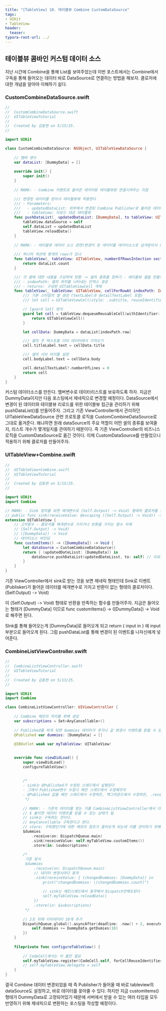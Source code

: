 ```yaml
---
title: "[TableView] 10. 테이블뷰 Combine CustomDataSource"
tags: 
- UIKit
- TableView
header: 
  teaser: 
typora-root-url: ../
---
```


<!-- <img src="/assets/img/2025-05-08-[UIKit]-tableView2/1.png" alt="1" width="50%"> -->

<!-- <img src="{{ '/assets/img/2025-05-08-[UIKit]-tableView2/1.png' | relative_url }}" alt="이미지" width="30%"> -->

## 테이블뷰 콤바인 커스텀 데이터 소스

지난 시간에 Combine을 통해 List를 보여주었는데 이번 포스트에서는 Combine에서 구독을 통해 들어오는 데이터 바로 DataSource로 연결하는 방법을 해보자. 클로저에 대한 개념을 알아야 이해하기 쉽다.

### CustomCombineDataSource.swift

 ```swift
 //
 //  CustomCombineDataSource.swift
 //  UITableViewTutorial
 //
 //  Created by 김동현 on 5/15/25.
 //
 
 import UIKit
 
 class CustomCombineDataSource: NSObject, UITableViewDataSource {
     
     // 멤버 변수
     var dataList: [DummyData] = []
     
     override init() {
         super.init()
     }
     
     // MARK: - Combine 이벤트로 들어온 데이터랑 테이블뷰랑 연결시켜주는 지점
 
     /// 변경된 데이터를 받아서 테이블뷰에 적용한다
     /// - Parameters:
     ///   - updatedDataList: 외부에서 변경된 Combine Publisher로 들어온 데이터를 내 DataSource가 가진 data로 변경하기 위한 매개변수
     ///   - tableView: 리로드 대상 테이블뷰
     func pushDataList(_ updatedDataList: [DummyData], to tableView: UITableView) {
         tableView.dataSource = self
         self.dataList = updatedDataList
         tableView.reloadData()
     }
     
     // MARK: - 테이블뷰 데이터 소스 관련(변경이 된 데이터를 데이터소스로 넘겨받아서 reloadData를 하는 목적 
     
     /// 하나의 섹션에 몇개의 rows가 있냐
     func tableView(_ tableView: UITableView, numberOfRowsInSection section: Int) -> Int {
         return dataList.count
     }
 
     /// 각 셀에 대한 내용을 구성하여 반환 -> 셀의 종류를 정하기 - 테이블뷰 셀을 만들어서 반환해라
     /// - indexPath: 셀의 위치를 나타내는 인덱스 경로
     /// - returns: 구성된 UITableViewCell 객체
     func tableView(_ tableView: UITableView, cellForRowAt indexPath: IndexPath) -> UITableViewCell {
         /// 기본 스타일의 셀 생성 (textLabel과 detailTextLabel 포함)
         /// let cell = UITableViewCell(style: .subtitle, reuseIdentifier: "MyCell")
 
         // [guard let] 방식
         guard let cell = tableView.dequeueReusableCell(withIdentifier: CodeCell.reuseIdentifier, for: indexPath) as? CodeCell else {
             return UITableViewCell()
         }
 
         let cellData: DummyData = dataList[indexPath.row]
 
         /// 셀의 주 텍스트를 더미 데이터에서 가져오기
         cell.titleLabel.text = cellData.title
 
         /// 셀의 서브 타이틀 설정
         cell.bodyLabel.text = cellData.body
 
         cell.detailTextLabel?.numberOfLines = 0
         return cell
     }
 }
 ```

커스텀 데이터소스를 만든다. 멤버변수로 데이터리스트를 보유하도록 하자. 지금은 DummyData이지만 다음 포스팅에서 제네릭으로 변경할 예정이다.  DataSource에서 변경이 된 데이터와 테이블뷰 리로드를 위한 테이블뷰 접근을 관리하기 위해 pushDataList()를 만들어주자. 그리고 기존 ViewController에서 관리하던 UITableViewDataSource 관련 프로토콜 로직을 CustomCombineDataSource로 그대로 옮겨준다.  왜냐하면 원래 dataSource의 주요 역할이 어떤 셀의 종류를 보여줄지, 리스트 개수가 몇개일지를 관여하기 때문이다. 즉 기존 ViewController의 비즈니스 로직을 CustomDataSource로 옮긴 것이다. 이제 CustomDataSource를 만들었으니 적용하기 위해 클로저를 만들어주자.



### UITableView+Combine.swift

```swift
//
//  UITableView+Combine.swift
//  UITableViewTutorial
//
//  Created by 김동현 on 5/15/25.
//

import UIKit
import Combine

// MARK: - Sink 정의를 보면 매개변수로 (Self.Output) -> Void) 형태의 클로저를 받는다. 이 형태를 만족하는 로직 함수를 만들자.
// public func sink(receiveValue: @escaping ((Self.Output) -> Void)) -> AnyCancellable
extension UITableView {
    // 고차함수 - 클로저를 매개변수로 가지거나 반환을 가지는 함수 자체
    // (Self.Output) -> Void)
    // ([DummyData]) -> Void
    // 데이터소스 바인딩
    func customItems() -> ([DummyData]) -> Void {
        let dataSource = CustomCombineDataSource()
        return { (updatedDateLisst: [DummyData]) in
            dataSource.pushDataList(updatedDateLisst, to: self) // 리로드
        }
    }
}
```

기존 ViewController에서 sink로 받는 것을 보면 제네릭 형태인데 Sink로 이벤트(Publisker)가 들어온 데이터를 매개변수로 가지고 반환이 없는 형태의 클로저이다. (Self.Output) -> Void)

이 (Self.Output) -> Void) 형태로 반환을 만족하는 함수를 만들어주자. 지금은 들어오는 형태가 [DummyData] 이므로 func customItems() -> ([DummyData]) -> Void로 해주면 된다.

SInk를 통해 들어오는게 [DummyData]로 들어오게 되고 return { input in } 에 input 부분으로 들어오게 된다.
그럼 pushDataList를 통해 변경이 된 이벤트를 나자신에게 넣어준다.



### CombineListViewController.swift

```swift
//
//  CombineListViewController.swift
//  UITableViewTutorial
//
//  Created by 김동현 on 5/13/25.
//

import UIKit
import Combine

class CombineListViewController: UIViewController {
    
    // Combine 메모리 처리를 위해 생성
    var subscriptions = Set<AnyCancellable>()
    
    // Published를 하게 되면 dummies 데이터가 추가나 값 변경시 이벤트를 받을 수 있다.
    @Published var dummies: [DummyData] = []
    
    @IBOutlet weak var myTableView: UITableView!

   
    override func viewDidLoad() {
        super.viewDidLoad()
        configureTableView()
        
        
        /*
        - sink는 @Published가 수정된 스레드에서 실행된다
        - 그래서 Published변수 수정시 메인 스레드에서 수정해주자
        - @Published 값을 메인 스레드에서 수정하든, 백그라운드에서 수정하든, .receive(on: .main)만 붙이면 sink는 메인에서 실행되고reloadData()도 안전하게 실행된다
         */
        
        // MARK: - 기존의 데이터를 받는 거를 CombineListViewController에서 다했더라면 이제는 customDataSource으로 따로 뺴두고, 로직은 extension으로 빼서 처리를 한 것이다.
        // $ 붙이면 데이터 이벤트를 받을 수 있는 상태가 됨
        // sink는 구독하는 것이다.
        // AnyCancellable 구독한다고 한다.
        // store: 구독했던거에 대한 메모리 참조가 들어오게 되는데 이를 관리하기 위해 subscriptions에 넣어준다.
        $dummies
            .receive(on: DispatchQueue.main)
            .sink(receiveValue: self.myTableView.customItems())
            .store(in: &subscriptions)
        
        /*
         기존 방식
         $dummies
             .receive(on: DispatchQueue.main)
             // 데이터 변경시마다 동작
             .sink(receiveValue: { (changedDummies: [DummyData]) in
                 print("changedDummies: \(changedDummies.count)")
                 
                 // sink는 메인스레드에서 동작해서 Dispatch안해도된다
                 self.myTableView.reloadData()
             })
             .store(in: &subscriptions)
         */
        
        // 2초 뒤에 더미데이터 10개 추가
        DispatchQueue.global().asyncAfter(deadline: .now() + 2, execute: {
            self.dummies += DummyData.getDumies(10)
        })
    }
    
    fileprivate func configureTableView() {
        
        // CodeCell에서는 이 줄만 필요
        self.myTableView.register(CodeCell.self, forCellReuseIdentifier: CodeCell.reuseIdentifier)
        // self.myTableView.delegate = self
    }
}
```
결국 Combine 데이터 변경되었을 때 즉 Publisher가 들어올 때 바로 tableview의 dataSource도 설정하고, 바로 데이터를 꽂아줄 수 있다. 하지만 지금 customItems() 형태가 DummyData로 고정되어있기 때문에 서버에서 받을 수 있는 여러 타입을 모두 반영하기 위해 제네릭으로 변환하는 포스팅을 작성할 예정이다.